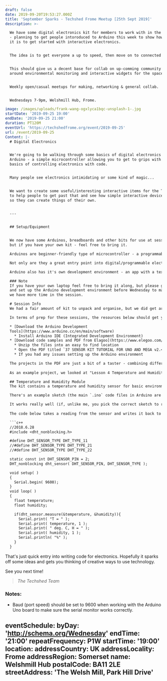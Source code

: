 ```yaml
---
draft: false
date: 2019-09-20T19:53:27.000Z
title: 'September Sparks - Techshed Frome Meetup [25th Sept 2019]'
description: >-

  We have some digital electronics kit for members to work with in the space
  - planning to get people intoroduced to Arduino this week to show how simple
  it is to get started with interactive electronics.        


  The idea is to get everyone a up to speed, then move on to connected devices. 


  This should give us a decent base for collab on up-comming community projects
  around environmental monitoring and interactive widgets for the space.


  Weekly open/casual meetups for making, networking & general collab.


  Wednesdays 7-9pm, Welshmill Hub, Frome.

image: /images/uploads/frank-wang-ogxlyca1bqc-unsplash-1-.jpg
startDate: '2019-09-25 19:00'
endDate: '2019-09-25 21:00'
duration: PT120M
eventUrl: 'https://techshedfrome.org/event/2019-09-25'
url: /event/2019-09-25
Content: |-
  # Digital Electronics


  We're going to be walking through some basics of digital electronics using
  Arduino - a simple microcontroller allowing you to get to grips with the
  basics of controlling electronics with code.


  Many people see electronics intimidating or some kind of magic...


  We want to create some useful/interesting interactive items for the Techshed
  to help people to get past that and see how simple interactive devices can be,
  so they can create things of their own.


  --- 


  ## Setup/Equipment


  We now have some Arduinos, breadboards and other bits for use at sessions,
  but if you have your own kit - feel free to bring it.

  Arduinos are beginner-friendly type of microcontroller - a programmable electronic chip used to control and receive input from other electronics.

  Not only are they a great entry point into digital/programmable electronics, they're a simple way to prototype electronic devices and can make some really useful kit (if you don't believe me, take a look at some projects [Hackaday](https://hackaday.com/tag/arduino/) or [Instructables](https://www.instructables.com/circuits/arduino/projects/) or look at some of the devices for sale by makers on [Tindie](https://www.tindie.com/browse/arduino/) for some inspiration).

  Arduino also has it's own development environment - an app with a text editor and tools for managing connections to your devices, that runs on your computer.  There's a bunch of support for 3rd party microcontrollers (like the [ESP](https://en.wikipedia.org/wiki/ESP32) series of microcontrollers [with WiFi] and smaller devices like the [DigiStub](https://www.instructables.com/id/Digispark-DIY-The-smallest-USB-Arduino/) USB device) which we're likey to work with in some projects.

  ### Note
  If you have your own laptop feel free to bring it along, but please go ahead
  and set up the Arduino development environment before Wednesday to makes sure
  we have more time in the session.

  # Session Info
  We had a fair amount of kit to unpack and organise, but we did get around to some wiring and code.

  In terms of prep for these sessions, the resources below should get you up and running.

  * [Download the Arduino Development
  Tools](https://www.arduino.cc/en/main/software)
    * Install Arduino IDE (Integrated Development Environment)
  * [Download code samples and PDF from Elagoo](https://www.elegoo.com/tutorial/Elegoo%2037%20Sensor%20Kit%20Tutorial%20for%20UNO%20R3%20and%20Mega%202560%20V2.0.0.2019.09.17.zip)
    * Unzip the files into an easy to find location
    * Open the PDF titled `37 SENSOR KIT TUTORIAL FOR UNO AND MEGA v2.<some numbers>.pdf` and take a quick look at the sorts of projects that can be made with the kit we have available.
    * If you had any issues setting up the Arduino environment

  The projects in the PDF are just a bit of a taster - combining different sensors and actuators into interactive tools, devices and objects is where things start to get interesting.
  
  As an example project, we looked at "Lesson 4 Temperature and Humidity Module" 

  ## Temperature and Humidity Module
  The kit contains a temperature and humidity sensor for basic environmental monitoring. 

  There's an example sketch (the main `.ino` code files in Arduino are known as "sketches") in the code samples you downloaded from Elagoo.

  It works really well (if, unlike me, you pick the correct sketch to run the sensor).
  
  The code below takes a reading from the sensor and writes it back to the serial port so you can read it in the "serial monitor" in the Arduino IDE.  In a more real-world use, you might be sending out environmental data periodically, or using temperature changes to trigger contol systems like starting fans, or closing the blinds on a window!

  ```c++
  //2018.6.28
  #include <dht_nonblocking.h>

  #define DHT_SENSOR_TYPE DHT_TYPE_11
  //#define DHT_SENSOR_TYPE DHT_TYPE_21
  //#define DHT_SENSOR_TYPE DHT_TYPE_22

  static const int DHT_SENSOR_PIN = 2;
  DHT_nonblocking dht_sensor( DHT_SENSOR_PIN, DHT_SENSOR_TYPE );

  void setup( )
  {
    Serial.begin( 9600);
  }
  void loop( )
  {
    float temperature;
    float humidity;

    if(dht_sensor.measure(&temperature, &humidity)){
      Serial.print( "T = " );
      Serial.print( temperature, 1 );
      Serial.print( " deg. C, H = " );
      Serial.print( humidity, 1 );
      Serial.println( "%" );
    }
  }
  ```

  That's just quick entry into writing code for electronics.  Hopefully it sparks off some ideas and gets you thinking of creative ways to use technology.

  See you next time!

  > _The Techshed Team_

  ### Notes:
  * Baud (port speed) should be set to 9600 when working with the Arduino Uno board to make sure the serial monitor works correctly.

eventSchedule:
  byDay: 'http://schema.org/Wednesday'
  endTime: '21:00'
  repeatFrequency: P1W
  startTime: '19:00'
location:
  addressCountry: UK
  addressLocality: Frome
  addressRegion: Somerset
  name: Welshmill Hub
  postalCode: BA11 2LE
  streetAddress: 'The Welsh Mill, Park Hill Drive'
---
```


